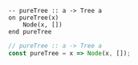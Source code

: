 ```applescript
-- pureTree :: a -> Tree a
on pureTree(x)
    Node(x, [])
end pureTree
```

```js
// pureTree :: a -> Tree a
const pureTree = x => Node(x, []);
```